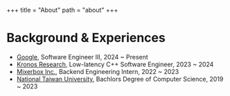 +++
title = "About"
path = "about"
+++

# Background & Experiences
* [Google](https://google.com), Software Engineer III, 2024 ~ Present
* [Kronos Research](https://kronosresearch.com/), Low-latency C++ Software Engineer, 2023 ~ 2024
* [Mixerbox Inc.](https://www.mixerbox.com/), Backend Engineering Intern, 2022 ~ 2023
* [National Taiwan University](https://www.ntu.edu.tw/), Bachlors Degree of Computer Science, 2019 ~ 2023